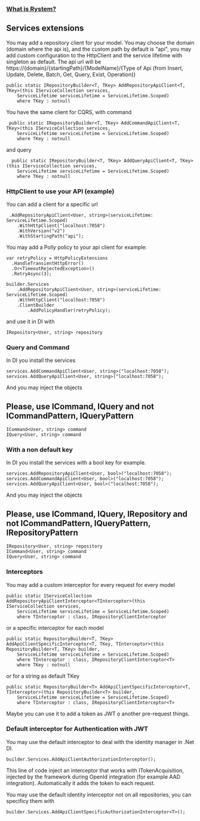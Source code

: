 ﻿### [What is Rystem?](https://github.com/KeyserDSoze/RystemV3)

## Services extensions
You may add a repository client for your model. You may choose the domain (domain where the api is), and the custom path by default is "api", you may add custom configuration to the HttpClient and the service lifetime with singleton as default. The api url will be https://{domain}/{startingPath}/{ModelName}/{Type of Api (from Insert, Update, Delete, Batch, Get, Query, Exist, Operation)}

    public static IRepositoryBuilder<T, TKey> AddRepositoryApiClient<T, TKey>(this IServiceCollection services,
        ServiceLifetime serviceLifetime = ServiceLifetime.Scoped)
        where TKey : notnull

You have the same client for CQRS, with command
    
     public static IRepositoryBuilder<T, TKey> AddCommandApiClient<T, TKey>(this IServiceCollection services,
        ServiceLifetime serviceLifetime = ServiceLifetime.Scoped)
        where TKey : notnull

and query
    
      public static IRepositoryBuilder<T, TKey> AddQueryApiClient<T, TKey>(this IServiceCollection services,
        ServiceLifetime serviceLifetime = ServiceLifetime.Scoped)
        where TKey : notnull

### HttpClient to use your API (example)
You can add a client for a specific url

     .AddRepositoryApiClient<User, string>(serviceLifetime: ServiceLifetime.Scoped)
        .WithHttpClient("localhost:7058")
        .WithVersion("v2")
        .WithStartingPath("api");

You may add a Polly policy to your api client for example:

    var retryPolicy = HttpPolicyExtensions
      .HandleTransientHttpError()
      .Or<TimeoutRejectedException>()
      .RetryAsync(3);

    builder.Services
        .AddRepositoryApiClient<User, string>(serviceLifetime: ServiceLifetime.Scoped)
        .WithHttpClient("localhost:7058")
        .ClientBuilder
            .AddPolicyHandler(retryPolicy);
    
and use it in DI with
    
    IRepository<User, string> repository

### Query and Command
In DI you install the services

    services.AddCommandApiClient<User, string>("localhost:7058");
    services.AddQueryApiClient<User, string>("localhost:7058");

And you may inject the objects
## Please, use ICommand, IQuery and not ICommandPattern, IQueryPattern

    ICommand<User, string> command
    IQuery<User, string> command

### With a non default key
In DI you install the services with a bool key for example.

    services.AddRepositoryApiClient<User, bool>("localhost:7058");
    services.AddCommandApiClient<User, bool>("localhost:7058");
    services.AddQueryApiClient<User, bool>("localhost:7058");

And you may inject the objects
## Please, use ICommand, IQuery, IRepository and not ICommandPattern, IQueryPattern, IRepositoryPattern
    
    IRepository<User, string> repository
    ICommand<User, string> command
    IQuery<User, string> command

### Interceptors
You may add a custom interceptor for every request for every model

    public static IServiceCollection AddRepositoryApiClientInterceptor<TInterceptor>(this IServiceCollection services,
        ServiceLifetime serviceLifetime = ServiceLifetime.Scoped)
        where TInterceptor : class, IRepositoryClientInterceptor

or a specific interceptor for each model
    
    public static RepositoryBuilder<T, TKey> AddApiClientSpecificInterceptor<T, TKey, TInterceptor>(this RepositoryBuilder<T, TKey> builder,
        ServiceLifetime serviceLifetime = ServiceLifetime.Scoped)
        where TInterceptor : class, IRepositoryClientInterceptor<T>
        where TKey : notnull

or for a string as default TKey

    public static RepositoryBuilder<T> AddApiClientSpecificInterceptor<T, TInterceptor>(this RepositoryBuilder<T> builder,
        ServiceLifetime serviceLifetime = ServiceLifetime.Scoped)
        where TInterceptor : class, IRepositoryClientInterceptor<T>   

Maybe you can use it to add a token as JWT o another pre-request things.

### Default interceptor for Authentication with JWT
You may use the default interceptor to deal with the identity manager in .Net DI.

    builder.Services.AddApiClientAuthorizationInterceptor();

This line of code inject an interceptor that works with ITokenAcquisition, injected by the framework during OpenId integration (for example AAD integration).
Automatically it adds the token to each request.

You may use the default identity interceptor not on all repositories, you can specificy them with

    builder.Services.AddApiClientSpecificAuthorizationInterceptor<T>();